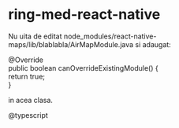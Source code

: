 # ring-med-react-native

Nu uita de editat node_modules/react-native-maps/lib/blablabla/AirMapModule.java si adaugat:

@Override    
public boolean canOverrideExistingModule() {        
  return true;    
} 

in acea clasa.

@typescript
